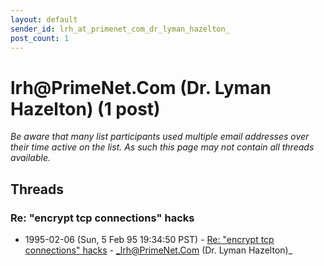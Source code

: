 ```yaml
---
layout: default
sender_id: lrh_at_primenet_com_dr_lyman_hazelton_
post_count: 1
---
```


# lrh<span>@</span>PrimeNet.Com (Dr. Lyman Hazelton) (1 post)

_Be aware that many list participants used multiple email addresses over their time active on the list. As such this page may not contain all threads available._

## Threads

### Re: "encrypt tcp connections" hacks
+ 1995-02-06 (Sun, 5 Feb 95 19:34:50 PST) - [Re: "encrypt tcp connections" hacks](/archive/1995/02/252a3b8f3b3b8000e62813590f81bd2a0bd538ea6b66950384b61eb58346e7c0) - _lrh@PrimeNet.Com (Dr. Lyman Hazelton)_

